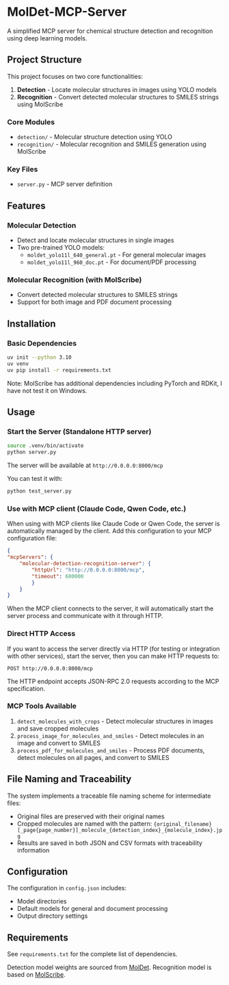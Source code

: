 # MolDet-MCP-Server

A simplified MCP server for chemical structure detection and recognition using deep learning models.

## Project Structure

This project focuses on two core functionalities:

1. **Detection** - Locate molecular structures in images using YOLO models
2. **Recognition** - Convert detected molecular structures to SMILES strings using MolScribe

### Core Modules
- `detection/` - Molecular structure detection using YOLO
- `recognition/` - Molecular recognition and SMILES generation using MolScribe

### Key Files
- `server.py` - MCP server definition

## Features

### Molecular Detection
- Detect and locate molecular structures in single images
- Two pre-trained YOLO models:
  - `moldet_yolo11l_640_general.pt` - For general molecular images
  - `moldet_yolo11l_960_doc.pt` - For document/PDF processing

### Molecular Recognition (with MolScribe)
- Convert detected molecular structures to SMILES strings
- Support for both image and PDF document processing

## Installation

### Basic Dependencies
```bash
uv init --python 3.10
uv venv 
uv pip install -r requirements.txt
```
Note: MolScribe has additional dependencies including PyTorch and RDKit, I have not test it on Windows.

## Usage

### Start the Server (Standalone HTTP server)
```bash
source .venv/bin/activate
python server.py
```

The server will be available at `http://0.0.0.0:8000/mcp`

You can test it with:
```bash
python test_server.py
```

### Use with MCP client (Claude Code, Qwen Code, etc.)
When using with MCP clients like Claude Code or Qwen Code, the server is automatically managed by the client. Add this configuration to your MCP configuration file:

```json
{
"mcpServers": {
    "molecular-detection-recognition-server": {
        "httpUrl": "http://0.0.0.0:8000/mcp",
        "timeout": 600000
        }
    }
}
```

When the MCP client connects to the server, it will automatically start the server process and communicate with it through HTTP.

### Direct HTTP Access
If you want to access the server directly via HTTP (for testing or integration with other services), start the server, then you can make HTTP requests to:

```
POST http://0.0.0.0:8000/mcp
```

The HTTP endpoint accepts JSON-RPC 2.0 requests according to the MCP specification.
### MCP Tools Available
1. `detect_molecules_with_crops` - Detect molecular structures in images and save cropped molecules
2. `process_image_for_molecules_and_smiles` - Detect molecules in an image and convert to SMILES
3. `process_pdf_for_molecules_and_smiles` - Process PDF documents, detect molecules on all pages, and convert to SMILES

## File Naming and Traceability

The system implements a traceable file naming scheme for intermediate files:
- Original files are preserved with their original names
- Cropped molecules are named with the pattern: `{original_filename}[_page{page_number}]_molecule_{detection_index}_{molecule_index}.jpg`
- Results are saved in both JSON and CSV formats with traceability information

## Configuration

The configuration in `config.json` includes:
- Model directories
- Default models for general and document processing
- Output directory settings

## Requirements

See `requirements.txt` for the complete list of dependencies.

Detection model weights are sourced from [MolDet](https://huggingface.co/UniParser/MolDet).
Recognition model is based on [MolScribe](https://github.com/thomas0809/MolScribe).